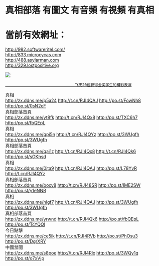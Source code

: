 # 真相部落 有圖文 有音頻 有視頻 有真相<br>
# 當前有效網址：<br>
http://982.softwareritel.com/<br>
http://833.microcycas.com<br>
http://488.asylarman.com<br>
http://329.lostpositive.org<br>

<a href="http://329.lostpositive.orgm/zx/" target="_blank"><img src="http://329.lostpositive.org/pic/2016/11/p7829911a215010452.jpg">

                                   飞天20位获得金奖学生的精彩表演
</a>
<div class="linkbox"><div class="title">真相<div id="url"><a href="http://zx.ddns.me/p5a24" target=_blank>http://zx.ddns.me/p5a24</a>     <a href="http://t.cn/RJI4QAJ" target=_blank>http://t.cn/RJI4QAJ</a>     <a href="http://po.st/FowNh8" target=_blank>http://po.st/FowNh8</a>     <a href="http://po.st/0sN2eF" target=_blank>http://po.st/0sN2eF</a></div></div><div class="title">真相部落首頁<div id="url"><a href="http://zx.ddns.me/yt8fk" target=_blank>http://zx.ddns.me/yt8fk</a>     <a href="http://t.cn/RJI4Qx8" target=_blank>http://t.cn/RJI4Qx8</a>     <a href="http://po.st/TXC6h7" target=_blank>http://po.st/TXC6h7</a>     <a href="http://po.st/fbQEpL" target=_blank>http://po.st/fbQEpL</a></div></div><div class="title">真相<div id="url"><a href="http://zx.ddns.me/gpi5n" target=_blank>http://zx.ddns.me/gpi5n</a>     <a href="http://t.cn/RJI4QYz" target=_blank>http://t.cn/RJI4QYz</a>     <a href="http://po.st/3WUgfh" target=_blank>http://po.st/3WUgfh</a>     <a href="http://po.st/3WUgfh" target=_blank>http://po.st/3WUgfh</a></div></div><div class="title">真相部落首頁<div id="url"><a href="http://zx.ddns.me/qai1z" target=_blank>http://zx.ddns.me/qai1z</a>     <a href="http://t.cn/RJI4Qx8" target=_blank>http://t.cn/RJI4Qx8</a>     <a href="http://t.cn/RJI4Qk6" target=_blank>http://t.cn/RJI4Qk6</a>     <a href="http://po.st/sOKhsd" target=_blank>http://po.st/sOKhsd</a></div></div><div class="title">真相<div id="url"><a href="http://zx.ddns.me/0jta9" target=_blank>http://zx.ddns.me/0jta9</a>     <a href="http://t.cn/RJI4QAJ" target=_blank>http://t.cn/RJI4QAJ</a>     <a href="http://po.st/L78YvR" target=_blank>http://po.st/L78YvR</a>     <a href="http://t.cn/RJI4QYz" target=_blank>http://t.cn/RJI4QYz</a></div></div><div class="title">真相部落首頁<div id="url"><a href="http://zx.ddns.me/boxv8" target=_blank>http://zx.ddns.me/boxv8</a>     <a href="http://t.cn/RJI48SR" target=_blank>http://t.cn/RJI48SR</a>     <a href="http://po.st/IME2SW" target=_blank>http://po.st/IME2SW</a>     <a href="http://po.st/y1eNNB" target=_blank>http://po.st/y1eNNB</a></div></div><div class="title">真相<div id="url"><a href="http://zx.ddns.me/nlgf7" target=_blank>http://zx.ddns.me/nlgf7</a>     <a href="http://t.cn/RJI4QAJ" target=_blank>http://t.cn/RJI4QAJ</a>     <a href="http://po.st/3WUgfh" target=_blank>http://po.st/3WUgfh</a>     <a href="http://po.st/3WUgfh" target=_blank>http://po.st/3WUgfh</a></div></div><div class="title">真相部落首頁<div id="url"><a href="http://zx.ddns.me/yrwnd" target=_blank>http://zx.ddns.me/yrwnd</a>     <a href="http://t.cn/RJI4Qk6" target=_blank>http://t.cn/RJI4Qk6</a>     <a href="http://po.st/fbQEpL" target=_blank>http://po.st/fbQEpL</a>     <a href="http://po.st/TcYQQl" target=_blank>http://po.st/TcYQQl</a></div></div><div class="title">今日點擊<div id="url"><a href="http://zx.ddns.me/ce5ik" target=_blank>http://zx.ddns.me/ce5ik</a>     <a href="http://t.cn/RJI4RVb" target=_blank>http://t.cn/RJI4RVb</a>     <a href="http://po.st/PhOsu3" target=_blank>http://po.st/PhOsu3</a>     <a href="http://po.st/DgrXRY" target=_blank>http://po.st/DgrXRY</a></div></div><div class="title">中國禁聞<div id="url"><a href="http://zx.ddns.me/s8poe" target=_blank>http://zx.ddns.me/s8poe</a>     <a href="http://t.cn/RJI4Rlx" target=_blank>http://t.cn/RJI4Rlx</a>     <a href="http://po.st/3WQy1q" target=_blank>http://po.st/3WQy1q</a>     <a href="http://po.st/o7xVjp" target=_blank>http://po.st/o7xVjp</a></div></div></div>

